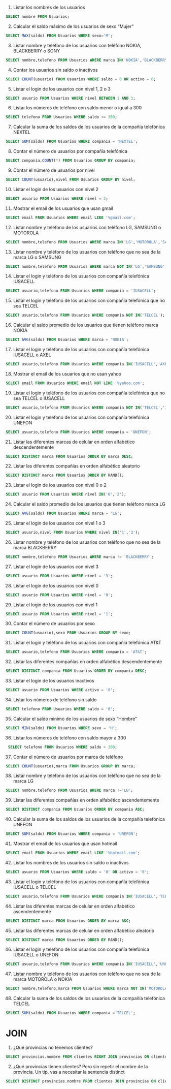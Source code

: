 1. Listar los nombres de los usuarios
``` sql
SELECT nombre FROM Usuarios;
```
2. Calcular el saldo máximo de los usuarios de sexo “Mujer”
``` sql
SELECT MAX(saldo) FROM Usuarios WHERE sexo='M';
```
3. Listar nombre y teléfono de los usuarios con teléfono NOKIA, BLACKBERRY o SONY
``` sql
SELECT nombre,telefono FROM Usuarios WHERE marca IN('NOKIA','BLACKBERRY','SONY');
```
4. Contar los usuarios sin saldo o inactivos
``` sql
SELECT COUNT(usuario) FROM Usuarios WHERE saldo = 0 OR activo = 0;
```
5. Listar el login de los usuarios con nivel 1, 2 o 3
``` sql
SELECT usuario FROM Usuarios WHERE nivel BETWEEN 1 AND 3;
```
6. Listar los números de teléfono con saldo menor o igual a 300
``` sql
SELECT telefono FROM Usuarios WHERE saldo <= 300;
```
7. Calcular la suma de los saldos de los usuarios de la compañía telefónica NEXTEL
``` sql
SELECT SUM(saldo) FROM Usuarios WHERE compania = 'NEXTEL';
```
8. Contar el número de usuarios por compañía telefónica
``` sql
SELECT compania,COUNT(*) FROM Usuarios GROUP BY compania;
```
9. Contar el número de usuarios por nivel
``` sql
SELECT COUNT(usuario),nivel FROM Usuarios GROUP BY nivel;
```
10. Listar el login de los usuarios con nivel 2
``` sql
SELECT usuario FROM Usuarios WHERE nivel = 2;
```
11. Mostrar el email de los usuarios que usan gmail
``` sql
SELECT email FROM Usuarios WHERE email LIKE '%gmail.com';
```
12. Listar nombre y teléfono de los usuarios con teléfono LG, SAMSUNG o MOTOROLA
``` sql
SELECT nombre,telefono FROM Usuarios WHERE marca IN('LG','MOTOROLA','SAMSUNG');
```
13. Listar nombre y teléfono de los usuarios con teléfono que no sea de la marca LG o SAMSUNG
``` sql
SELECT nombre,telefono FROM Usuarios WHERE marca NOT IN('LG','SAMSUNG');
```
14. Listar el login y teléfono de los usuarios con compañía telefónica IUSACELL
``` sql
SELECT usuario,telefono FROM Usuarios WHERE compania = 'IUSACELL';
```
15. Listar el login y teléfono de los usuarios con compañía telefónica que no sea TELCEL
``` sql
SELECT usuario,telefono FROM Usuarios WHERE compania NOT IN('TELCEL');
```
16. Calcular el saldo promedio de los usuarios que tienen teléfono marca NOKIA
``` sql
SELECT AVG(saldo) FROM Usuarios WHERE marca = 'NOKIA';
```
17. Listar el login y teléfono de los usuarios con compañía telefónica IUSACELL o AXEL
``` sql
SELECT usuario,telefono FROM Usuarios WHERE compania IN('IUSACELL','AXEL');
```
18. Mostrar el email de los usuarios que no usan yahoo
``` sql
SELECT email FROM Usuarios WHERE email NOT LIKE '%yahoo.com';
```
19. Listar el login y teléfono de los usuarios con compañía telefónica que no sea TELCEL o IUSACELL
``` sql
SELECT usuario,telefono FROM Usuarios WHERE compania NOT IN('TELCEL','IUSACELL');
```
20. Listar el login y teléfono de los usuarios con compañía telefónica UNEFON
``` sql
SELECT usuario,telefono FROM Usuarios WHERE compania = 'UNEFON';
```
21. Listar las diferentes marcas de celular en orden alfabético descendentemente
``` sql
SELECT DISTINCT marca FROM Usuarios ORDER BY marca DESC;
```
22. Listar las diferentes compañías en orden alfabético aleatorio
``` sql
SELECT DISTINCT marca FROM Usuarios ORDER BY RAND();
```
23. Listar el login de los usuarios con nivel 0 o 2
``` sql
SELECT usuario FROM Usuarios WHERE nivel IN('0','2');
```
24. Calcular el saldo promedio de los usuarios que tienen teléfono marca LG
``` sql
SELECT AVG(saldo) FROM Usuarios WHERE marca = 'LG';
```
25. Listar el login de los usuarios con nivel 1 o 3
``` sql
SELECT usuario,nivel FROM Usuarios WHERE nivel IN('1','3');
```
26. Listar nombre y teléfono de los usuarios con teléfono que no sea de la marca BLACKBERRY
``` sql
SELECT nombre,telefono FROM Usuarios WHERE marca != 'BLACKBERRY';
```
27. Listar el login de los usuarios con nivel 3
``` sql
SELECT usuario FROM Usuarios WHERE nivel = '3';
```
28. Listar el login de los usuarios con nivel 0
``` sql
SELECT usuario FROM Usuarios WHERE nivel = '0';
```
29. Listar el login de los usuarios con nivel 1
``` sql
SELECT usuario FROM Usuarios WHERE nivel = '1';
```
30. Contar el número de usuarios por sexo
``` sql
SELECT COUNT(usuario),sexo FROM Usuarios GROUP BY sexo;
```
31. Listar el login y teléfono de los usuarios con compañía telefónica AT&T
``` sql
SELECT usuario,telefono FROM Usuarios WHERE compania = 'AT&T';
```
32. Listar las diferentes compañías en orden alfabético descendentemente
``` sql
SELECT DISTINCT compania FROM Usuarios ORDER BY compania DESC;
```
33. Listar el login de los usuarios inactivos
``` sql
SELECT usuario FROM Usuarios WHERE activo = '0';
```
34. Listar los números de teléfono sin saldo
``` sql
SELECT telefono FROM Usuarios WHERE saldo = '0';
```
35. Calcular el saldo mínimo de los usuarios de sexo “Hombre”
``` sql
SELECT MIN(saldo) FROM Usuarios WHERE sexo = 'H';
```
36. Listar los números de teléfono con saldo mayor a 300
``` sql
 SELECT telefono FROM Usuarios WHERE saldo > 300;
```
37. Contar el número de usuarios por marca de teléfono
``` sql
SELECT COUNT(usuario),marca FROM Usuarios GROUP BY marca;
```
38. Listar nombre y teléfono de los usuarios con teléfono que no sea de la marca LG
``` sql
SELECT nombre,telefono FROM Usuarios WHERE marca !='LG';
```
39. Listar las diferentes compañías en orden alfabético ascendentemente
``` sql
SELECT DISTINCT compania FROM Usuarios ORDER BY compania ASC;
```
40. Calcular la suma de los saldos de los usuarios de la compañía telefónica UNEFON
``` sql
SELECT SUM(saldo) FROM Usuarios WHERE compania = 'UNEFON';
```
41. Mostrar el email de los usuarios que usan hotmail
``` sql
SELECT email FROM Usuarios WHERE email LIKE '%hotmail.com';
```
42. Listar los nombres de los usuarios sin saldo o inactivos
``` sql
SELECT usuario FROM Usuarios WHERE saldo = '0' OR activo = '0';
```
43. Listar el login y teléfono de los usuarios con compañía telefónica IUSACELL o TELCEL
``` sql
SELECT usuario,telefono FROM Usuarios WHERE compania IN('IUSACELL','TELCEL');
```
44. Listar las diferentes marcas de celular en orden alfabético ascendentemente
``` sql
SELECT DISTINCT marca FROM Usuarios ORDER BY marca ASC;
```
45. Listar las diferentes marcas de celular en orden alfabético aleatorio
``` sql
SELECT DISTINCT marca FROM Usuarios ORDER BY RAND();
```
46. Listar el login y teléfono de los usuarios con compañía telefónica IUSACELL o UNEFON
``` sql
SELECT usuario,telefono FROM Usuarios WHERE compania IN('IUSACELL','UNEFON');
```
47. Listar nombre y teléfono de los usuarios con teléfono que no sea de la marca MOTOROLA o NOKIA
``` sql
SELECT nombre,telefono,marca FROM Usuarios WHERE marca NOT IN('MOTOROLA','NOKIA');
```
48. Calcular la suma de los saldos de los usuarios de la compañía telefónica TELCEL
``` sql
SELECT SUM(saldo) FROM Usuarios WHERE compania ='TELCEL';
```

# JOIN
1. ¿Qué provincias no tenemos clientes?
``` sql
SELECT provincias.nombre FROM clientes RIGHT JOIN provincias ON clientes.codigoProvincia = provincias.codigo WHERE clientes.codigoProvincia IS NULL;
```
2. ¿Qué provincias tienen clientes? Pero sin repetir el nombre de la provincia. Un tip, vas a necesitar la sentencia distinct
``` sql
SELECT DISTINCT provincias.nombre FROM clientes JOIN provincias ON clientes.codigoProvincia = provincias.codigo;
```
